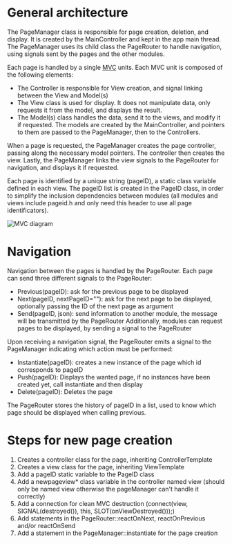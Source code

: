 # General architecture

The PageManager class is responsible for page creation, deletion, and display. It is created by the MainController and kept in the app main thread. The PageManager uses its child class the PageRouter to handle navigation, using signals sent by the pages and the other modules.

Each page is handled by a single [MVC](https://doc.qt.io/qt-5/model-view-programming.html) units.
Each MVC unit is composed of the following elements:
* The Controller is responsible for View creation, and signal linking between the View and Model(s)
* The View class is used for display. It does not manipulate data, only requests it from the model, and displays the result.
* The Model(s) class handles the data, send it to the views, and modify it if requested. The models are created by the MainController, and pointers to them are passed to the PageManager, then to the Controllers.

When a page is requested, the PageManager creates the page controller, passing along the necessary model pointers. The controller then creates the view. Lastly, the PageManager links the view signals to the PageRouter for navigation, and displays it if requested.

Each page is identified by a unique string (pageID), a static class variable defined in each view. The pageID list is created in the PageID class, in order to simplify the inclusion dependencies between modules (all modules and views include pageid.h and only need this header to use all page identificators).

![MVC diagram](https://user-images.githubusercontent.com/30040094/147246882-5508519a-65bb-4980-a2e4-b9f20e7a5238.png)

# Navigation

Navigation between the pages is handled by the PageRouter. Each page can send three different signals to the PageRouter:
* Previous(pageID): ask for the previous page to be displayed
* Next(pageID, nextPageID=""): ask for the next page to be displayed, optionally passing the ID of the next page as argument
* Send(pageID, json): send information to another module, the message will be transmitted by the PageRouter
Additionally, modules can request pages to be displayed, by sending a signal to the PageRouter

Upon receiving a navigation signal, the PageRouter emits a signal to the PageManager indicating which action must be performed:
* Instantiate(pageID): creates a new instance of the page which id corresponds to pageID
* Push(pageID): Displays the wanted page, if no instances have been created yet, call instantiate and then display
* Delete(pageID): Deletes the page

The PageRouter stores the history of pageID in a list, used to know which page should be displayed when calling previous.


# Steps for new page creation
1. Creates a controller class for the page, inheriting ControllerTemplate
2. Creates a view class for the page, inheriting ViewTemplate
3. Add a pageID static variable to the PageID class
4. Add a newpageview* class variable in the controller named view (should only be named view otherwise the pageManager can't handle it correctly)
5. Add a connection for clean MVC destruction (connect(view, SIGNAL(destroyed()), this, SLOT(onViewDestroyed()));)
6. Add statements in the PageRouter::reactOnNext, reactOnPrevious and/or reactOnSend
7. Add a statement in the PageManager::instantiate for the page creation



